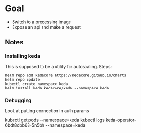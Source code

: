 # Goal

* Switch to a processing image
* Expose an api and make a request

## Notes

### Installing keda

This is supposed to be a utility for autoscaling. Steps:

```
helm repo add kedacore https://kedacore.github.io/charts
helm repo update
kubectl create namespace keda
helm install keda kedacore/keda --namespace keda
```

### Debugging

Look at putting connection in auth params

kubectl get pods --namespace=keda
kubectl logs keda-operator-6bdf8cbb68-5n5bh --namespace=keda